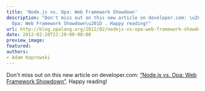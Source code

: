 ```yaml
---
title: 'Node.js vs. Opa: Web Framework Showdown'
description: "Don't miss out on this new article on developer.com: \u201CNode.js vs.
  Opa: Web Framework Showdown\u201D . Happy reading!"
url: http://blog.opalang.org/2012/02/nodejs-vs-opa-web-framework-showdown.html
date: 2012-02-28T21:29:00-00:00
preview_image:
featured:
authors:
- Adam Koprowski
---
```


<div class="sectionbody">
<div class="paragraph"><p>Don't miss out on this new article on developer.com: <a href="http://www.developer.com/open/node.js-opa-javascript-framework.html">&ldquo;Node.js vs. Opa: Web Framework Showdown&rdquo;</a>. Happy reading!</p></div>
</div>
